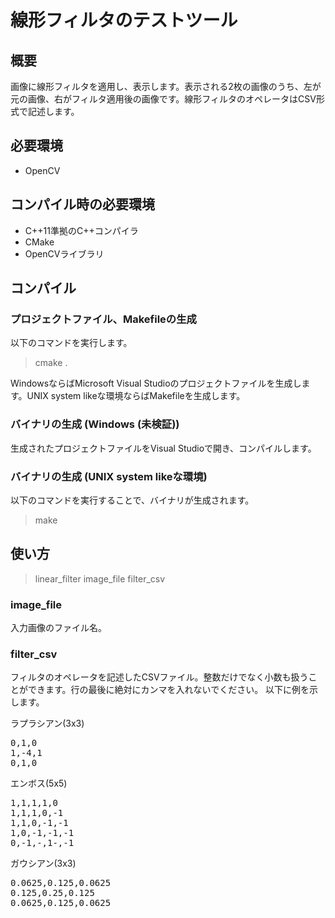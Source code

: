 # 線形フィルタのテストツール

## 概要
画像に線形フィルタを適用し、表示します。表示される2枚の画像のうち、左が元の画像、右がフィルタ適用後の画像です。線形フィルタのオペレータはCSV形式で記述します。

## 必要環境
* OpenCV

## コンパイル時の必要環境
* C++11準拠のC++コンパイラ
* CMake
* OpenCVライブラリ

## コンパイル
### プロジェクトファイル、Makefileの生成
以下のコマンドを実行します。
> cmake .

WindowsならばMicrosoft Visual Studioのプロジェクトファイルを生成します。UNIX system likeな環境ならばMakefileを生成します。

### バイナリの生成 (Windows (未検証))
生成されたプロジェクトファイルをVisual Studioで開き、コンパイルします。

### バイナリの生成 (UNIX system likeな環境)
以下のコマンドを実行することで、バイナリが生成されます。 
> make

## 使い方
> linear\_filter image\_file filter\_csv

### image\_file
入力画像のファイル名。
### filter\_csv
フィルタのオペレータを記述したCSVファイル。整数だけでなく小数も扱うことができます。行の最後に絶対にカンマを入れないでください。
以下に例を示します。

ラプラシアン(3x3) 
<pre>
0,1,0 
1,-4,1 
0,1,0 
</pre>
 
エンボス(5x5)
<pre>
1,1,1,1,0
1,1,1,0,-1
1,1,0,-1,-1
1,0,-1,-1,-1
0,-1,-,1-,-1
</pre>
 
ガウシアン(3x3)
<pre>
0.0625,0.125,0.0625
0.125,0.25,0.125
0.0625,0.125,0.0625
</pre>


